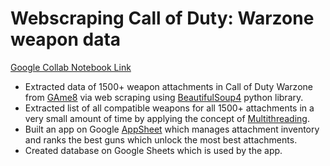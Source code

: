 # Webscraping Call of Duty: Warzone weapon data

[Google Collab Notebook Link](https://colab.research.google.com/github/abbyrana/warzoneSouper/blob/main/WarzoneSoupMT.ipynb)

*   Extracted data of 1500+ weapon attachments in Call of Duty Warzone from [GAme8](https://game8.co/games/Modern-Warfare-3/archives/431902) via web scraping using [BeautifulSoup4](https://beautiful-soup-4.readthedocs.io/en/latest/) python library.
*   Extracted list of all compatible weapons for all 1500+ attachments in a very small amount of time by applying the concept of [Multithreading](https://docs.python.org/3/library/threading.html).
*   Built an app on Google [AppSheet](https://about.appsheet.com/home/) which  manages attachment inventory and ranks the best guns which unlock the most best attachments.
*   Created database on Google Sheets which is used by the app.

<br>
